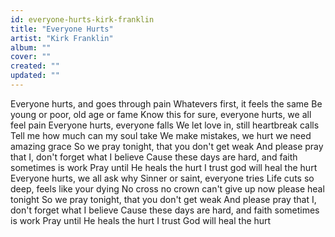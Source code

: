 ```yaml
---
id: everyone-hurts-kirk-franklin
title: "Everyone Hurts"
artist: "Kirk Franklin"
album: ""
cover: ""
created: ""
updated: ""
---
```


Everyone hurts, and goes through pain
Whatevers first, it feels the same
Be young or poor, old age or fame
Know this for sure, everyone hurts, we all feel pain
Everyone hurts, everyone falls
We let love in, still heartbreak calls
Tell me how much can my soul take
We make mistakes, we hurt we need amazing grace
So we pray tonight, that you don't get weak
And please pray that I, don't forget what I believe
Cause these days are hard, and faith sometimes is work
Pray until He heals the hurt
I trust god will heal the hurt
Everyone hurts, we all ask why
Sinner or saint, everyone tries
Life cuts so deep, feels like your dying
No cross no crown can't give up now please heal tonight
So we pray tonight, that you don't get weak
And please pray that I, don't forget what I believe
Cause these days are hard, and faith sometimes is work
Pray until He heals the hurt
I trust God will heal the hurt